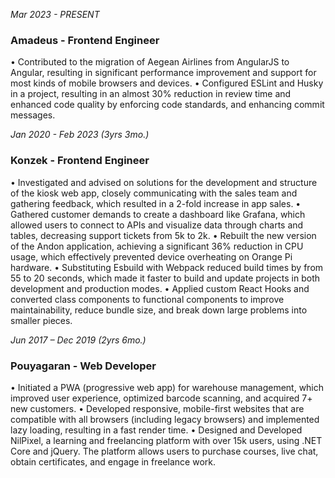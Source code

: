 *Mar 2023 - PRESENT*
### Amadeus - Frontend Engineer
•	Contributed to the migration of Aegean Airlines from AngularJS to Angular, resulting in significant performance improvement and support for most kinds of mobile browsers and devices.
•	Configured ESLint and Husky in a project, resulting in an almost 30% reduction in review time and enhanced code quality by enforcing code standards, and enhancing commit messages.


*Jan 2020 - Feb 2023 (3yrs 3mo.)*
### Konzek - Frontend Engineer
•	Investigated and advised on solutions for the development and structure of the kiosk web app, closely communicating with the sales team and gathering feedback, which resulted in a 2-fold increase in app sales.
•	Gathered customer demands to create a dashboard like Grafana, which allowed users to connect to APIs and visualize data through charts and tables, decreasing support tickets from 5k to 2k.
•	Rebuilt the new version of the Andon application, achieving a significant 36% reduction in CPU usage, which effectively prevented device overheating on Orange Pi hardware.
•	Substituting Esbuild with Webpack reduced build times by from 55 to 20 seconds, which made it faster to build and update projects in both development and production modes.
•	Applied custom React Hooks and converted class components to functional components to improve maintainability, reduce bundle size, and break down large problems into smaller pieces.



*Jun 2017 – Dec 2019 (2yrs 6mo.)*
### Pouyagaran - Web Developer
•	Initiated a PWA (progressive web app) for warehouse management, which improved user experience, optimized barcode scanning, and acquired 7+ new customers.
•	Developed responsive, mobile-first websites that are compatible with all browsers (including legacy browsers) and implemented lazy loading, resulting in a fast render time.
•	Designed and Developed NilPixel, a learning and freelancing platform with over 15k users, using .NET Core and jQuery. The platform allows users to purchase courses, live chat, obtain certificates, and engage in freelance work. 
